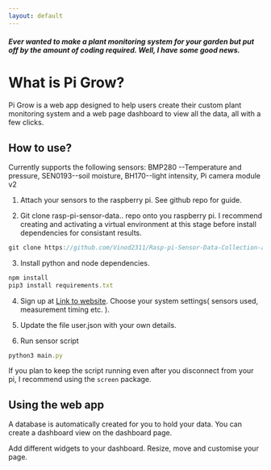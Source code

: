 ```yaml
---
layout: default
---
```


##### Ever wanted to make a plant monitoring system for your garden but put off by the amount of coding required. Well, I have some good news.

# What is Pi Grow?

Pi Grow is a web app designed to help users create their custom plant monitoring system and a web page dashboard to view all the data, all with a few clicks.

## How to use?

Currently supports the following sensors: BMP280 --Temperature and pressure, SEN0193--soil moisture, BH170--light intensity, Pi camera module v2


1. Attach your sensors to the raspberry pi. See github repo for guide.

2. Git clone rasp-pi-sensor-data.. repo onto you raspberry pi. I recommend creating and activating a virtual  environment at this stage before install dependencies for consistant results.

```js 
git clone https://github.com/Vinod2311/Rasp-pi-Sensor-Data-Collection-and-Cloud-Upload.git
```

3. Install python and node dependencies.

```js 
npm install
pip3 install requirements.txt
```

4. Sign up at [Link to website](./). Choose your system settings( sensors used, measurement timing etc. ).

5. Update the file user.json with your own details.

6. Run sensor script

```js 
python3 main.py
```
If you plan to keep the script running even after you disconnect from your pi, I recommend using the `screen` package.

## Using the web app

A database is automatically created for you to hold your data. You can create a dashboard view on the dashboard page.

Add different widgets to your dashboard. Resize, move and customise your page.


